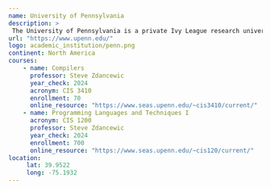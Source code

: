 ```yaml
---
name: University of Pennsylvania
description: >
 The University of Pennsylvania is a private Ivy League research university in Philadelphia, Pennsylvania.
url: "https://www.upenn.edu/"
logo: academic_institution/penn.png
continent: North America
courses:
    - name: Compilers
      professor: Steve Zdancewic
      year_check: 2024
      acronym: CIS 3410
      enrollment: 70
      online_resource: "https://www.seas.upenn.edu/~cis3410/current/"
    - name: Programming Languages and Techniques I
      acronym: CIS 1200
      professor: Steve Zdancewic
      year_check: 2024
      enrollment: 700
      online_resource: "https://www.seas.upenn.edu/~cis120/current/"
location:
     lat: 39.9522
     long: -75.1932
---
```


